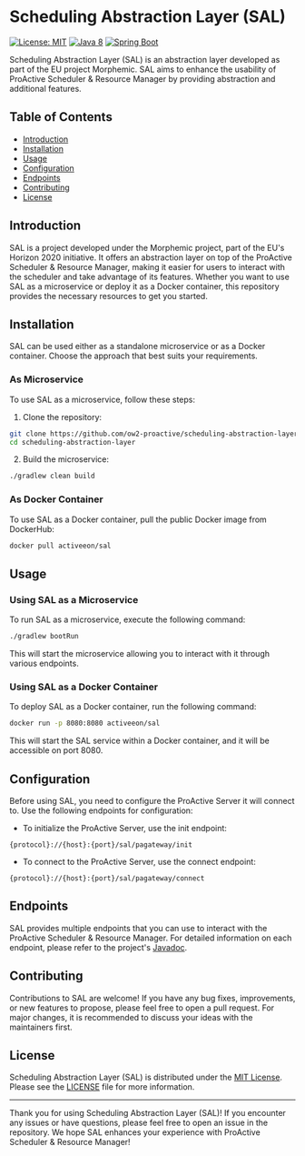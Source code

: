# Scheduling Abstraction Layer (SAL)

[![License: MIT](https://img.shields.io/badge/License-MIT-yellow.svg)](https://opensource.org/licenses/MIT)
[![Java 8](https://img.shields.io/badge/Java-8-blue.svg)](https://www.oracle.com/java/technologies/javase-jdk8-downloads.html)
[![Spring Boot](https://img.shields.io/badge/Spring%20Boot-1.3.8-brightgreen.svg)](https://spring.io/projects/spring-boot)

Scheduling Abstraction Layer (SAL) is an abstraction layer developed as part of the EU project Morphemic. SAL aims to enhance the usability of ProActive Scheduler & Resource Manager by providing abstraction and additional features.

## Table of Contents

- [Introduction](#introduction)
- [Installation](#installation)
- [Usage](#usage)
- [Configuration](#configuration)
- [Endpoints](#endpoints)
- [Contributing](#contributing)
- [License](#license)

## Introduction

SAL is a project developed under the Morphemic project, part of the EU's Horizon 2020 initiative. It offers an abstraction layer on top of the ProActive Scheduler & Resource Manager, making it easier for users to interact with the scheduler and take advantage of its features. Whether you want to use SAL as a microservice or deploy it as a Docker container, this repository provides the necessary resources to get you started.

## Installation

SAL can be used either as a standalone microservice or as a Docker container. Choose the approach that best suits your requirements.

### As Microservice

To use SAL as a microservice, follow these steps:

1. Clone the repository:

```bash
git clone https://github.com/ow2-proactive/scheduling-abstraction-layer.git
cd scheduling-abstraction-layer
```

2. Build the microservice:

```bash
./gradlew clean build
```

### As Docker Container

To use SAL as a Docker container, pull the public Docker image from DockerHub:

```bash
docker pull activeeon/sal
```

## Usage

### Using SAL as a Microservice

To run SAL as a microservice, execute the following command:

```bash
./gradlew bootRun
```

This will start the microservice allowing you to interact with it through various endpoints.

### Using SAL as a Docker Container

To deploy SAL as a Docker container, run the following command:

```bash
docker run -p 8080:8080 activeeon/sal
```

This will start the SAL service within a Docker container, and it will be accessible on port 8080.

## Configuration

Before using SAL, you need to configure the ProActive Server it will connect to. Use the following endpoints for configuration:

- To initialize the ProActive Server, use the init endpoint:

```
{protocol}://{host}:{port}/sal/pagateway/init
```

- To connect to the ProActive Server, use the connect endpoint:

```
{protocol}://{host}:{port}/sal/pagateway/connect
```

## Endpoints

[//]: #TODO (javadoc link to be added)
SAL provides multiple endpoints that you can use to interact with the ProActive Scheduler & Resource Manager. For detailed information on each endpoint, please refer to the project's [Javadoc](https://link-to-javadoc).

## Contributing

Contributions to SAL are welcome! If you have any bug fixes, improvements, or new features to propose, please feel free to open a pull request. For major changes, it is recommended to discuss your ideas with the maintainers first.

## License

Scheduling Abstraction Layer (SAL) is distributed under the [MIT License](https://github.com/ow2-proactive/scheduling-abstraction-layer/blob/master/LICENSE). Please see the [LICENSE](https://github.com/ow2-proactive/scheduling-abstraction-layer/blob/master/LICENSE) file for more information.

---

Thank you for using Scheduling Abstraction Layer (SAL)! If you encounter any issues or have questions, please feel free to open an issue in the repository. We hope SAL enhances your experience with ProActive Scheduler & Resource Manager!
